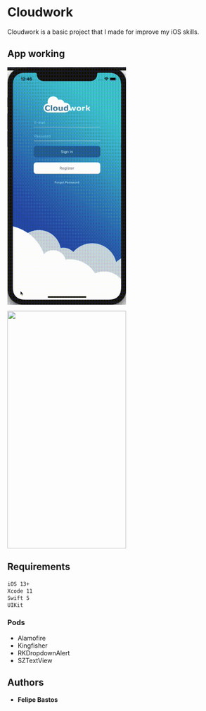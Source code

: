 # Cloudwork

Cloudwork is a basic project that I made for improve my iOS skills.

## App working
<img align="center" width="270" height="540" src="https://github.com/FelipeABastos/Cloudwork/blob/master/GifRegisterForgotPassword.gif"> 

<img align="center" width="270" height="540" 
src="https://github.com/FelipeABastos/Cloudwork/blob/master/gifApplication.gif"> 

## Requirements

```
iOS 13+
Xcode 11
Swift 5
UIKit
```

### Pods

* Alamofire
* Kingfisher
* RKDropdownAlert
* SZTextView

## Authors

* **Felipe Bastos** 


